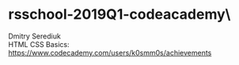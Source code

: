 # rsschool-2019Q1-codeacademy\
Dmitry Serediuk<br/>
HTML CSS Basics: https://www.codecademy.com/users/k0smm0s/achievements